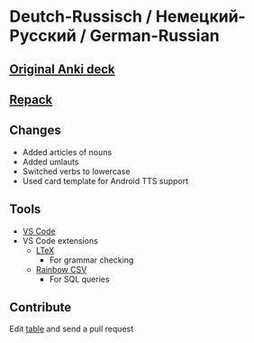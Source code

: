 # Deutch-Russisch / Немецкий-Русский / German-Russian

## [Original Anki deck](https://ankiweb.net/shared/info/677598525)

## [Repack](./De-Ru.apkg)

## Changes
* Added articles of nouns
* Added umlauts
* Switched verbs to lowercase
* Used card template for Android TTS support

## Tools
* [VS Code](https://code.visualstudio.com/)
* VS Code extensions
    * [LTeX](https://marketplace.visualstudio.com/items?itemName=valentjn.vscode-ltex)
        * For grammar checking
    * [Rainbow CSV](https://marketplace.visualstudio.com/items?itemName=mechatroner.rainbow-csv)
        * For SQL queries

## Contribute
Edit [table](./De-Ru.txt) and send a pull request